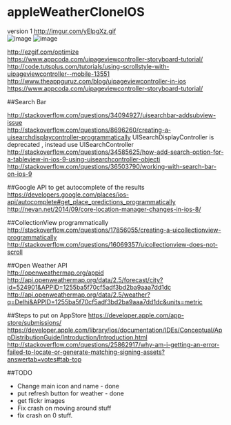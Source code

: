 # appleWeatherCloneIOS

version 1 
http://imgur.com/yElpgXz.gif   
![image](http://imgur.com/9rsjpiq.gif)
![image](http://imgur.com/iTCdVcL.gif)
     
http://ezgif.com/optimize   
https://www.appcoda.com/uipageviewcontroller-storyboard-tutorial/   
http://code.tutsplus.com/tutorials/using-scrollstyle-with-uipageviewcontroller--mobile-13551   
http://www.theappguruz.com/blog/uipageviewcontroller-in-ios  
https://www.appcoda.com/uipageviewcontroller-storyboard-tutorial/   

##Search Bar
  
http://stackoverflow.com/questions/34094927/uisearchbar-addsubview-issue    
http://stackoverflow.com/questions/8696260/creating-a-uisearchdisplaycontroller-programmatically 
UISearchDisplayController is deprecated , instead use UISearchController
http://stackoverflow.com/questions/34585625/how-add-search-option-for-a-tableview-in-ios-9-using-uisearchcontroller-objecti   
http://stackoverflow.com/questions/36503790/working-with-search-bar-on-ios-9  

##Google API to get autocomplete of the results  
https://developers.google.com/places/ios-api/autocomplete#get_place_predictions_programmatically     
http://nevan.net/2014/09/core-location-manager-changes-in-ios-8/

##CollectionView programmatically  
http://stackoverflow.com/questions/17856055/creating-a-uicollectionview-programmatically  
http://stackoverflow.com/questions/16069357/uicollectionview-does-not-scroll

##Open Weather API  
http://openweathermap.org/appid   
http://api.openweathermap.org/data/2.5/forecast/city?id=524901&APPID=1255ba5f70cf5adf3bd2ba9aaa7dd1dc  
http://api.openweathermap.org/data/2.5/weather?q=Delhi&APPID=1255ba5f70cf5adf3bd2ba9aaa7dd1dc&units=metric

##Steps to put on AppStore
https://developer.apple.com/app-store/submissions/    
https://developer.apple.com/library/ios/documentation/IDEs/Conceptual/AppDistributionGuide/Introduction/Introduction.html   
http://stackoverflow.com/questions/25862917/why-am-i-getting-an-error-failed-to-locate-or-generate-matching-signing-assets?answertab=votes#tab-top

##TODO
- Change main icon and name - done
- put refresh button for weather - done
- get flickr images
- Fix crash on moving around stuff
- fix crash on 0 stuff.
